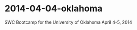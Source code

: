2014-04-04-oklahoma
===================

SWC Bootcamp for the University of Oklahoma April 4-5, 2014
